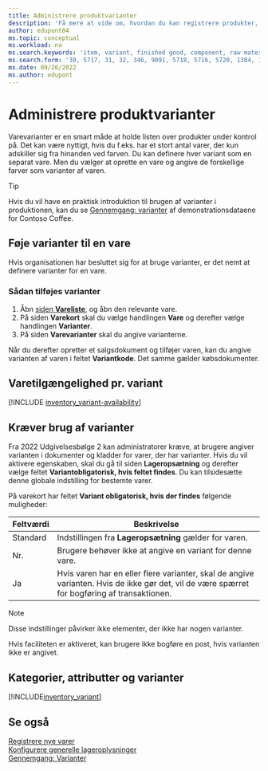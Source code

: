 ```yaml
---
title: Administrere produktvarianter
description: 'Få mere at vide om, hvordan du kan registrere produkter, der er næsten identiske, men varierer i farver, størrelse eller materiale som varevarianter.'
author: edupont04
ms.topic: conceptual
ms.workload: na
ms.search.keywords: 'item, variant, finished good, component, raw material, assembly item, item substitution'
ms.search.form: '30, 5717, 31, 32, 346, 9091, 5718, 5716, 5720, 1384, 1383, 35, 5404, 1378, 5719'
ms.date: 09/26/2022
ms.author: edupont
---
```

# Administrere produktvarianter

Varevarianter er en smart måde at holde listen over produkter under kontrol på. Det kan være nyttigt, hvis du f.eks. har et stort antal varer, der kun adskiller sig fra hinanden ved farven. Du kan definere hver variant som en separat vare. Men du vælger at oprette en vare og angive de forskellige farver som varianter af varen.  

> [!TIP]
> Hvis du vil have en praktisk introduktion til brugen af varianter i produktionen, kan du se [Gennemgang: varianter](contoso-coffee/manufacturing/variants.md) af demonstrationsdataene for Contoso Coffee.  

## Føje varianter til en vare

Hvis organisationen har besluttet sig for at bruge varianter, er det nemt at definere varianter for en vare.  

### Sådan tilføjes varianter

1. Åbn [siden **Vareliste**](https://businesscentral.dynamics.com/?page=31), og åbn den relevante vare.  
2. På siden **Varekort** skal du vælge handlingen **Vare** og derefter vælge handlingen **Varianter**.  
3. På siden **Varevarianter** skal du angive varianterne.  

Når du derefter opretter et salgsdokument og tilføjer varen, kan du angive varianten af varen i feltet **Variantkode**. Det samme gælder købsdokumenter.  

## Varetilgængelighed pr. variant

[!INCLUDE [inventory_variant-availability](includes/inventory_variant-availability.md)]

## Kræver brug af varianter

Fra 2022 Udgivelsesbølge 2 kan administratorer kræve, at brugere angiver varianten i dokumenter og kladder for varer, der har varianter. Hvis du vil aktivere egenskaben, skal du gå til siden **Lageropsætning** og derefter vælge feltet **Variantobligatorisk, hvis feltet findes**. Du kan tilsidesætte denne globale indstilling for bestemte varer.  

På varekort har feltet **Variant obligatorisk, hvis der findes** følgende muligheder:

|Feltværdi |Beskrivelse|
|---------|----|
|Standard| Indstillingen fra **Lageropsætning** gælder for varen.|
|Nr.| Brugere behøver ikke at angive en variant for denne vare.|
|Ja| Hvis varen har en eller flere varianter, skal de angive varianten. Hvis de ikke gør det, vil de være spærret for bogføring af transaktionen.|

> [!NOTE]
> Disse indstillinger påvirker ikke elementer, der ikke har nogen varianter.

Hvis faciliteten er aktiveret, kan brugere ikke bogføre en post, hvis varianten ikke er angivet.

## Kategorier, attributter og varianter

[!INCLUDE[inventory_variant](includes/inventory_variant.md)]

## Se også

[Registrere nye varer](inventory-how-register-new-items.md)  
[Konfigurere generelle lageroplysninger](inventory-how-setup-general.md)  
[Gennemgang: Varianter](contoso-coffee/manufacturing/variants.md)  
